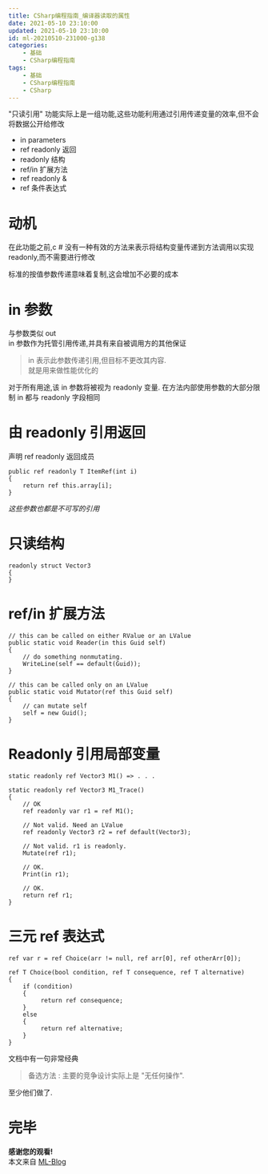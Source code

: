 ```yaml
---
title: CSharp编程指南_编译器读取的属性
date: 2021-05-10 23:10:00
updated: 2021-05-10 23:10:00
id: ml-20210510-231000-g138
categories:
	- 基础
	- CSharp编程指南
tags: 
	- 基础
	- CSharp编程指南
	- CSharp
---
```


"只读引用" 功能实际上是一组功能,这些功能利用通过引用传递变量的效率,但不会将数据公开给修改

* in parameters
* ref readonly 返回
* readonly 结构
* ref/in 扩展方法
* ref readonly &
* ref 条件表达式

<!--more-->

# 动机

在此功能之前,c # 没有一种有效的方法来表示将结构变量传递到方法调用以实现 readonly,而不需要进行修改

标准的按值参数传递意味着复制,这会增加不必要的成本

# in 参数

与参数类似 out  
in 参数作为托管引用传递,并具有来自被调用方的其他保证

> in 表示此参数传递引用,但目标不更改其内容.  
> 就是用来做性能优化的

对于所有用途,该 in 参数将被视为 readonly 变量. 在方法内部使用参数的大部分限制 in 都与 readonly 字段相同

# 由 readonly 引用返回

声明 ref readonly 返回成员

```CSharp
public ref readonly T ItemRef(int i)
{
	return ref this.array[i];
}
```
*这些参数也都是不可写的引用*

# 只读结构

```CSharp
readonly struct Vector3
{
}
```

# ref/in 扩展方法

```CSharp
// this can be called on either RValue or an LValue
public static void Reader(in this Guid self)
{
    // do something nonmutating.
    WriteLine(self == default(Guid));
}

// this can be called only on an LValue
public static void Mutator(ref this Guid self)
{
    // can mutate self
    self = new Guid();
}
```

# Readonly 引用局部变量

```CSharp
static readonly ref Vector3 M1() => . . .

static readonly ref Vector3 M1_Trace()
{
    // OK
    ref readonly var r1 = ref M1();

    // Not valid. Need an LValue
    ref readonly Vector3 r2 = ref default(Vector3);

    // Not valid. r1 is readonly.
    Mutate(ref r1);

    // OK.
    Print(in r1);

    // OK.
    return ref r1;
}
```

# 三元 ref 表达式

```CSharp
ref var r = ref Choice(arr != null, ref arr[0], ref otherArr[0]);
```

```CSharp
ref T Choice(bool condition, ref T consequence, ref T alternative)
{
    if (condition)
    {
         return ref consequence;
    }
    else
    {
         return ref alternative;
    }
}
```

文档中有一句非常经典

> 备选方法 : 主要的竞争设计实际上是 "无任何操作".

至少他们做了.

# 完毕

**感谢您的观看!**  
本文来自 [ML-Blog][ML-Blog_Link]

<!-- 图片 -->

<!-- 链接 -->

<!-- 水印 -->
[ML-Blog_Link]:https://userminghaoli.github.io/ "我的博客"
